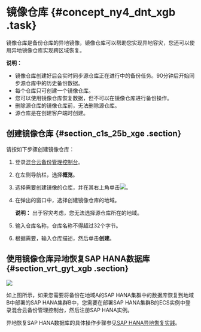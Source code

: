 # 镜像仓库 {#concept_ny4_dnt_xgb .task}

镜像仓库是备份仓库的异地镜像，镜像仓库可以帮助您实现异地容灾，您还可以使用异地镜像仓库实现跨区域恢复。

**说明：** 

-   镜像仓库创建好后会实时同步源仓库正在进行中的备份任务。90分钟后开始同步源仓库中的历史备份数据。
-   每个仓库只可创建一个镜像仓库。
-   您可以使用镜像仓库恢复数据，但不可以在镜像仓库进行备份操作。
-   删除源仓库的镜像仓库前，无法删除源仓库。
-   源仓库是在创建客户端时创建。

## 创建镜像仓库 {#section_c1s_25b_xge .section}

请按如下步骤创建镜像仓库：

1.  登录[混合云备份管理控制台](https://hbr.console.aliyun.com)。
2.  在左侧导航栏，选择**概览**。
3.  选择需要创建镜像的仓库，并在其右上角单击![](http://static-aliyun-doc.oss-cn-hangzhou.aliyuncs.com/assets/img/132497/156894541739694_zh-CN.png)。
4.  在弹出的窗口中，选择创建镜像仓库的地域。 

    **说明：** 出于容灾考虑，您无法选择源仓库所在的地域。

5.  输入仓库名称，仓库名称不得超过32个字节。
6.  根据需要，输入仓库描述，然后单击**创建**。

## 使用镜像仓库异地恢复SAP HANA数据库 {#section_vrt_gyt_xgb .section}

![](http://static-aliyun-doc.oss-cn-hangzhou.aliyuncs.com/assets/img/162161/156894541745315_zh-CN.png)

如上图所示，如果您需要将备份在地域A的SAP HANA集群中的数据库恢复到地域B中部署的SAP HANA集群B中，您需要在部署SAP HANA集群B的ECS实例中登录混合云备份管理控制台，然后注册SAP HANA实例。

异地恢复SAP HANA数据库的具体操作步骤参见[SAP HANA异地恢复实践](https://yq.aliyun.com/articles/694362)。

